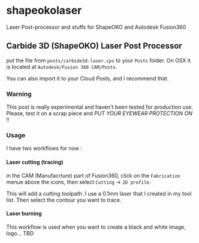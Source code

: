 # shapeokolaser
Laser Post-processor and stuffs for ShapeOKO and Autodesk Fusion360 

## Carbide 3D (ShapeOKO) Laser Post Processor

put the file from `posts/carbide3d-laser.cps` to your `Posts` folder. On OSX it is located at `Autodesk/Fusion 360 CAM/Posts`.

You can also import it to your Cloud Posts, and I recommend that.

### Warning
This post is really experimental and haven't been tested for production use. Please, test it on a scrap piece and *PUT YOUR EYEWEAR PROTECTION ON* !!

### Usage
I have two workflows for now : 

#### Laser cutting (tracing)
in the CAM (Manufacrture) part of Fusion360, click on the `Fabrication` menue above the icons, then select `Cutting` -> `2D profile`.

This will add a cutting toolpath.
I use a 0.1mm laser that I created in my tool list.
Then select the contour you want to trace.

#### Laser burning
This workflow is used when you want to create a black and white image, logo...
TBD
